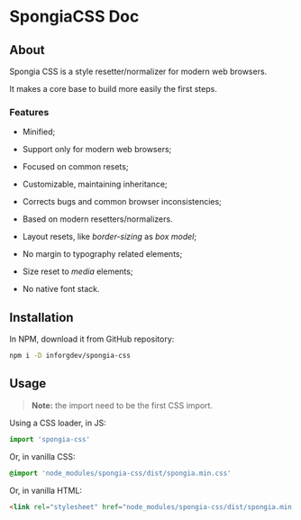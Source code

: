 # SpongiaCSS Doc

## About

Spongia CSS is a style resetter/normalizer for modern web browsers.

It makes a core base to build more easily the first steps.

### Features

* Minified;
* Support only for modern web browsers;
* Focused on common resets;
* Customizable, maintaining inheritance;
* Corrects bugs and common browser inconsistencies;
* Based on modern resetters/normalizers.

* Layout resets, like *border-sizing* as *box model*;
* No margin to typography related elements;
* Size reset to *media* elements;
* No native font stack.

## Installation

In NPM, download it from GitHub repository:

```bash
npm i -D inforgdev/spongia-css
```

## Usage

> **Note:** the import need to be the first CSS import.

Using a CSS loader, in JS:

```js
import 'spongia-css'
```

Or, in vanilla CSS:

```scss
@import 'node_modules/spongia-css/dist/spongia.min.css'
```

Or, in vanilla HTML:

```html
<link rel="stylesheet" href="node_modules/spongia-css/dist/spongia.min.css">
```
